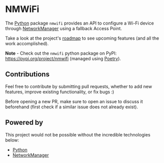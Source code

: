 # NMWiFi

The [Python](https://www.python.org) package `nmwifi` provides an API to configure a Wi-Fi device through [NetworkManager](https://networkmanager.dev/) using a fallback Access Point.

Take a look at the project's [roadmap](docs/roadmap.md) to see upcoming features (and all the work accomplished).

**Note** - Check out the `nmwifi` python package on PyPI: <https://pypi.org/project/nmwifi> (managed using [Poetry](https://python-poetry.org/)).

<!-- TODO initially developped for RPI to set up it wifi network to your home router, works for any device that has at least one wireless network interafce and run NetworkManager -->

## Contributions

Feel free to contribute by submitting pull requests, whether to add new features, improve existing functionality, or fix bugs :)

Before opening a new PR, make sure to open an issue to discuss it beforehand (first check if a similar issue does not already exist).

## Powered by

This project would not be possible without the incredible technologies below:

* [Python](https://www.python.org/)
* [NetworkManager](https://networkmanager.dev/)
